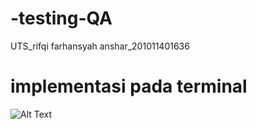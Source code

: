 # -testing-QA
UTS_rifqi farhansyah anshar_201011401636
# implementasi pada terminal
![Alt Text](implementasi.jpg)


